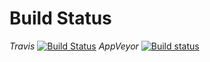 # Build Status 

_Travis_
[![Build Status](https://travis-ci.org/pyiron/pyiron_base.svg?branch=master)](https://travis-ci.org/pyiron/pyiron_base)
_AppVeyor_
[![Build status](https://ci.appveyor.com/api/projects/status/sh2wnbwl6dr5nd2f/branch/master?svg=true)](https://ci.appveyor.com/project/jan-janssen/pyiron-base/branch/master)
